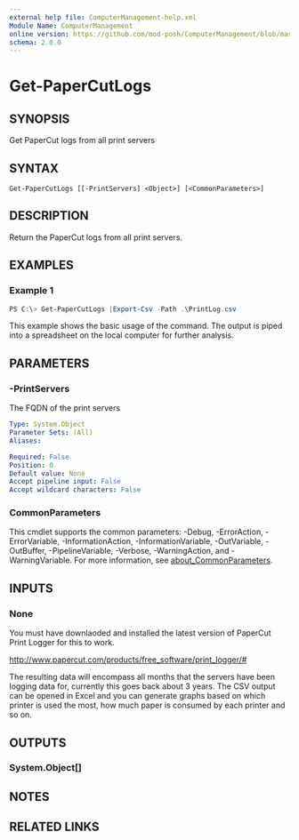 ```yaml
---
external help file: ComputerManagement-help.xml
Module Name: ComputerManagement
online version: https://github.com/mod-posh/ComputerManagement/blob/master/docs/Get-PaperCutLogs#get-papercutlogs
schema: 2.0.0
---
```


# Get-PaperCutLogs

## SYNOPSIS
Get PaperCut logs from all print servers

## SYNTAX

```
Get-PaperCutLogs [[-PrintServers] <Object>] [<CommonParameters>]
```

## DESCRIPTION
Return the PaperCut logs from all print servers.

## EXAMPLES

### Example 1
```powershell
PS C:\> Get-PaperCutLogs |Export-Csv -Path .\PrintLog.csv
```

This example shows the basic usage of the command. The output is piped into
a spreadsheet on the local computer for further analysis.

## PARAMETERS

### -PrintServers
The FQDN of the print servers

```yaml
Type: System.Object
Parameter Sets: (All)
Aliases:

Required: False
Position: 0
Default value: None
Accept pipeline input: False
Accept wildcard characters: False
```

### CommonParameters
This cmdlet supports the common parameters: -Debug, -ErrorAction, -ErrorVariable, -InformationAction, -InformationVariable, -OutVariable, -OutBuffer, -PipelineVariable, -Verbose, -WarningAction, and -WarningVariable. For more information, see [about_CommonParameters](http://go.microsoft.com/fwlink/?LinkID=113216).

## INPUTS

### None
You must have downlaoded and installed the latest version of PaperCut Print
Logger for this to work.

http://www.papercut.com/products/free_software/print_logger/#

The resulting data will encompass all months that the servers have been logging
data for, currently this goes back about 3 years. The CSV output can be opened
in Excel and you can generate graphs based on which printer is used the most,
how much paper is consumed by each printer and so on.

## OUTPUTS

### System.Object[]

## NOTES

## RELATED LINKS
